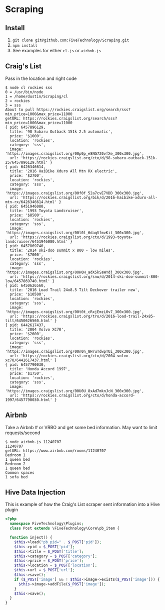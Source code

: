 # Scraping

## Install

1. `git clone git@github.com:FiveTechnology/Scraping.git`
2. `npm install`
3. See examples for either `cl.js` or `airbnb.js`

## Craig's List

Pass in the location and right code

    $ node cl rockies sss
    0 = /usr/bin/node
    1 = /home/dustin/Scraping/cl
    2 = rockies
    3 = sss
    About to pull https://rockies.craigslist.org/search/sss?min_price=1000&max_price=11000
    getURL: https://rockies.craigslist.org/search/sss?min_price=1000&max_price=11000
    { pid: 6457896129,
      title: '98 Subaru Outback 151k 2.5 automatic',
      price: '$1000',
      location: 'rockies',
      category: 'sss',
      image: 'https://images.craigslist.org/00p0p_e8NG720vfXe_300x300.jpg',
      url: 'https://rockies.craigslist.org/cto/d/98-subaru-outback-151k-25/6457896129.html' }
    { pid: 6426346614,
      title: '2016 HaiBike Xduro All Mtn RX electric',
      price: '$2700',
      location: 'rockies',
      category: 'sss',
      image: 'https://images.craigslist.org/00f0f_52a7cvE7VDD_300x300.jpg',
      url: 'https://rockies.craigslist.org/bik/d/2016-haibike-xduro-all-mtn-rx/6426346614.html' }
    { pid: 6451946080,
      title: '1993 Toyota Landcruiser',
      price: '$8500',
      location: 'rockies',
      category: 'sss',
      image: 'https://images.craigslist.org/00l0l_6daqVfmvKit_300x300.jpg',
      url: 'https://rockies.craigslist.org/cto/d/1993-toyota-landcruiser/6451946080.html' }
    { pid: 6457869740,
      title: '2014 ski-doo summit x 800 - low miles',
      price: '$7000',
      location: 'rockies',
      category: 'sss',
      image: 'https://images.craigslist.org/00H0H_adX5kSaWYdj_300x300.jpg',
      url: 'https://rockies.craigslist.org/snw/d/2014-ski-doo-summit-800-low/6457869740.html' }
    { pid: 6450626560,
      title: '2016 Load Trail 24x8.5 Tilt Deckover trailer new',
      price: '$10500',
      location: 'rockies',
      category: 'sss',
      image: 'https://images.craigslist.org/00t0t_cRxjEmzL0v7_300x300.jpg',
      url: 'https://rockies.craigslist.org/tro/d/2016-load-trail-24x85-tilt/6450626560.html' }
    { pid: 6442617437,
      title: '2004 Volvo XC70',
      price: '$2600',
      location: 'rockies',
      category: 'sss',
      image: 'https://images.craigslist.org/00n0n_8HruTdwpTUi_300x300.jpg',
      url: 'https://rockies.craigslist.org/cto/d/2004-volvo-xc70/6442617437.html' }
    { pid: 6457790030,
      title: 'Honda Accord 1997',
      price: '$1750',
      location: 'rockies',
      category: 'sss',
      image: 'https://images.craigslist.org/00U0U_8xAd7mknJcN_300x300.jpg',
      url: 'https://rockies.craigslist.org/cto/d/honda-accord-1997/6457790030.html' }

## Airbnb

Take a Airbnb # or VRBO and get some bed information.  May want to limit requests/second

    $ node airbnb.js 11240707
    11240707
    getURL: https://www.airbnb.com/rooms/11240707
    Bedroom 1
    1 queen bed
    Bedroom 2
    1 queen bed
    Common spaces
    1 sofa bed

## Hive Data Injection

This is example of how the Craig's List scraper sent information into a Hive plugin

```php
<?php
  namespace FiveTechnology\Plugins;
  class Post extends \FiveTechnology\Core\pb_item {

  function inject() {
    $this->load("pb_pid=" . $_POST['pid']);  
    $this->pid = $_POST['pid'];
    $this->title = $_POST['title'];
    $this->category = $_POST['category'];
    $this->price = $_POST['price'];
    $this->location = $_POST['location'];
    $this->url = $_POST['url'];
    $this->save();
    if ($_POST['image'] && ! $this->image->exists($_POST['image'])) {
      $this->image->addFile($_POST['image']);
    }
    $this->save();
  }
}
```      
      
